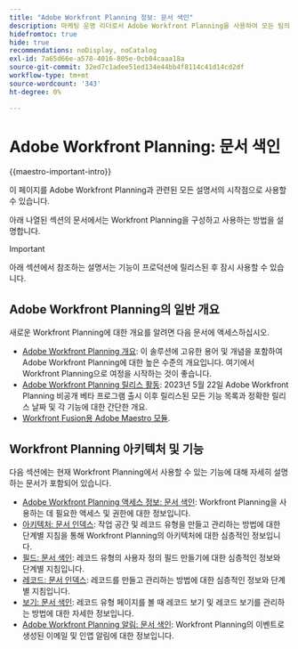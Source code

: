 ```yaml
---
title: "Adobe Workfront Planning 정보: 문서 색인"
description: 마케팅 운영 리더로서 Adobe Workfront Planning을 사용하여 모든 팀의 마케팅 라이프사이클 전반에서 작업을 구성할 수 있습니다. 이 섹션의 문서에서는 계획 기능을 구성하는 방법과 이를 캠페인 관리 작업의 일부로 사용하는 방법을 설명합니다.
hidefromtoc: true
hide: true
recommendations: noDisplay, noCatalog
exl-id: 7a65d66e-a578-4016-805e-0cb04caaa18a
source-git-commit: 32ed7c1adee51ed134e44bb4f8114c41d14cd2df
workflow-type: tm+mt
source-wordcount: '343'
ht-degree: 0%

---
```


# Adobe Workfront Planning: 문서 색인

<!--
title: Adobe Maestro 
description: As a marketing operations leader, you can use Adobe Maestro to organize work across the marketing lifecycle for all your teams. The articles in this section describe how you can configure Maestro and how you can start using its capabilities as part of your campaign management operations. 
hidefromtoc: yes
author: Alina
feature: Work Management
role: User, Admin
hide: yes
-->

<!--update the metadata with real information when making this avilable in TOC and in the left nav-->

<!-- update the title to "Article index" when we get out of beta and we inhide this article-->

<!--remove the video at open beta or before-->

{{maestro-important-intro}}

이 페이지를 Adobe Workfront Planning과 관련된 모든 설명서의 시작점으로 사용할 수 있습니다.

아래 나열된 섹션의 문서에서는 Workfront Planning을 구성하고 사용하는 방법을 설명합니다.

>[!IMPORTANT]
>
>아래 섹션에서 참조하는 설명서는 기능이 프로덕션에 릴리스된 후 잠시 사용할 수 있습니다.

## Adobe Workfront Planning의 일반 개요

새로운 Workfront Planning에 대한 개요를 알려면 다음 문서에 액세스하십시오.

<!--update the video when we have something better, especially after Open Beta - remove it-->

<!--* [View a video demonstration of Adobe Maestro](https://video.tv.adobe.com/v/3424253/){target=_blank}-->

* [Adobe Workfront Planning 개요](maestro-overview.md): 이 솔루션에 고유한 용어 및 개념을 포함하여 Adobe Workfront Planning에 대한 높은 수준의 개요입니다. 여기에서 Workfront Planning으로 여정을 시작하는 것이 좋습니다.
* [Adobe Workfront Planning 릴리스 활동](/help/quicksilver/maestro/release-activity.md): 2023년 5월 22일 Adobe Workfront Planning 비공개 베타 프로그램 출시 이후 릴리스된 모든 기능 목록과 정확한 릴리스 날짜 및 각 기능에 대한 간단한 개요.
* [Workfront Fusion용 Adobe Maestro 모듈](/help/quicksilver/workfront-fusion/apps-and-their-modules/workfront-planning-modules.md).

## Workfront Planning 아키텍처 및 기능

다음 섹션에는 현재 Workfront Planning에서 사용할 수 있는 기능에 대해 자세히 설명하는 문서가 포함되어 있습니다.

* [Adobe Workfront Planning 액세스 정보: 문서 색인](/help/quicksilver/maestro/access/access-information.md): Workfront Planning을 사용하는 데 필요한 액세스 및 권한에 대한 정보입니다.
* [아키텍처: 문서 인덱스](/help/quicksilver/maestro/architecture/architecture-information.md): 작업 공간 및 레코드 유형을 만들고 관리하는 방법에 대한 단계별 지침을 통해 Workfront Planning의 아키텍처에 대한 심층적인 정보입니다.
* [필드: 문서 색인](/help/quicksilver/maestro/fields/fields-information.md): 레코드 유형의 사용자 정의 필드 만들기에 대한 심층적인 정보와 단계별 지침입니다.
* [레코드: 문서 인덱스](/help/quicksilver/maestro/records/records-information.md): 레코드를 만들고 관리하는 방법에 대한 심층적인 정보와 단계별 지침입니다.
* [보기: 문서 색인](/help/quicksilver/maestro/views/views-information.md): 레코드 유형 페이지를 볼 때 레코드 보기 및 레코드 보기를 관리하는 방법에 대한 자세한 정보입니다.
* [Adobe Workfront Planning 알림: 문서 색인](/help/quicksilver/maestro/notifications/notifications-information.md): Workfront Planning의 이벤트로 생성된 이메일 및 인앱 알림에 대한 정보입니다.


